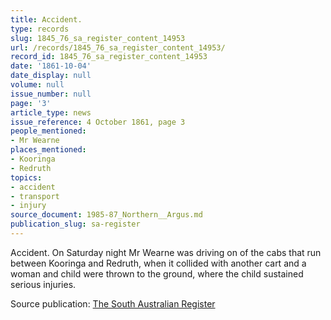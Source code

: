```yaml
---
title: Accident.
type: records
slug: 1845_76_sa_register_content_14953
url: /records/1845_76_sa_register_content_14953/
record_id: 1845_76_sa_register_content_14953
date: '1861-10-04'
date_display: null
volume: null
issue_number: null
page: '3'
article_type: news
issue_reference: 4 October 1861, page 3
people_mentioned:
- Mr Wearne
places_mentioned:
- Kooringa
- Redruth
topics:
- accident
- transport
- injury
source_document: 1985-87_Northern__Argus.md
publication_slug: sa-register
---
```


Accident.  On Saturday night Mr Wearne was driving on of the cabs that run between Kooringa and Redruth, when it collided with another cart and a woman and child were thrown to the ground, where the child sustained serious injuries.

Source publication: [The South Australian Register](/publications/sa-register/)
